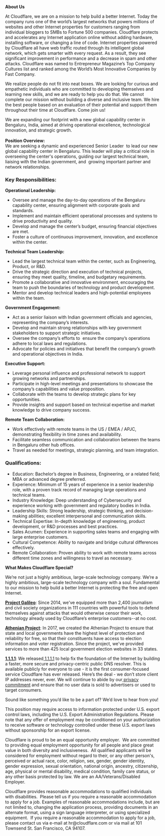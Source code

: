 <div class="content-intro">
	<div><strong>About Us</strong></div>
	<div>
		<p>At Cloudflare, we are on a mission to help build a better Internet. Today the company runs one of the world’s largest networks that powers millions of websites and other Internet properties for customers ranging from individual bloggers to SMBs to Fortune 500 companies. Cloudflare protects and accelerates any Internet application online without adding hardware, installing software, or changing a line of code. Internet properties powered by Cloudflare all have web traffic routed through its intelligent global network, which gets smarter with every request. As a result, they see significant improvement in performance and a decrease in spam and other attacks. Cloudflare was named to Entrepreneur Magazine’s Top Company Cultures list and ranked among the World’s Most Innovative Companies by Fast Company.&nbsp;</p>
		<p><span style="font-weight: 400;">We realize people do not fit into neat boxes. We are looking for curious and empathetic individuals who are committed to developing themselves and learning new skills, and we are ready to help you do that. We cannot complete our mission without building a diverse and inclusive team. We hire the best people based on an evaluation of their potential and support them throughout their time at Cloudflare. Come join us!&nbsp;</span></p>
	</div>
</div>
<p>We are expanding our footprint with a new global capability center in Bengaluru, India, aimed at driving operational excellence, technological innovation, and strategic growth.<br><strong><br>Position Overview:</strong> <br>We are seeking a dynamic and experienced Senior Leader&nbsp; to lead our new global capability center in Bengaluru. This leader will play a critical role in overseeing the center's operations, guiding our largest technical team, liaising with the Indian government, and&nbsp; growing important partner and network relationships.</p>
<h3><strong>Key Responsibilities:</strong></h3>
<p><strong>Operational Leadership:</strong></p>
<ul>
	<li>Oversee and manage the day-to-day operations of the Bengaluru capability center, ensuring alignment with corporate goals and standards.</li>
	<li>Implement and maintain efficient operational processes and systems to drive productivity and quality.</li>
	<li>Develop and manage the center’s budget, ensuring financial objectives are met.</li>
	<li>Foster a culture of continuous improvement, innovation, and excellence within the center.</li>
</ul>
<p><strong>Technical Team Leadership:</strong></p>
<ul>
	<li>Lead the largest technical team within the center, such as Engineering, Product, or R&amp;D.</li>
	<li>Drive the strategic direction and execution of technical projects, ensuring they meet quality, timeline, and budgetary requirements.</li>
	<li>Promote a collaborative and innovative environment, encouraging the team to push the boundaries of technology and product development.</li>
	<li>Mentor and develop technical leaders and high-potential employees within the team.</li>
</ul>
<p><strong>Government Engagement:</strong></p>
<ul>
	<li>Act as a senior liaison with Indian government officials and agencies, representing the company’s interests.</li>
	<li>Develop and maintain strong relationships with key government stakeholders to support strategic initiatives.</li>
	<li>Oversee the company’s efforts to&nbsp; ensure the company’s operations adhere to local laws and regulations.</li>
	<li>Advocate for policies and initiatives that benefit the company’s growth and operational objectives in India.</li>
</ul>
<p><strong>Executive Support:</strong></p>
<ul>
	<li>Leverage personal influence and professional network to support&nbsp; growing networks and partnerships.</li>
	<li>Participate in high-level meetings and presentations to showcase the company’s capabilities and value proposition.</li>
	<li>Collaborate with the teams to develop strategic plans for key opportunities.</li>
	<li>Provide insights and support based on technical expertise and market knowledge to drive company success.</li>
</ul>
<p><strong>Remote Team Collaboration:</strong></p>
<ul>
	<li>Work effectively with remote teams in the US / EMEA / APJC, demonstrating flexibility in time zones and availability.</li>
	<li>Facilitate seamless communication and collaboration between the teams in Bengaluru other hub offices.</li>
	<li>Travel as needed for meetings, strategic planning, and team integration.</li>
</ul>
<h3><strong>Qualifications:</strong></h3>
<ul>
	<li>Education: Bachelor’s degree in Business, Engineering, or a related field; MBA or advanced degree preferred.</li>
	<li>Experience: Minimum of 15 years of experience in a senior leadership role, with a proven track record of managing large operations and technical teams.</li>
	<li>Industry Knowledge: Deep understanding of Cybersecurity and experience working with government and regulatory bodies in India.</li>
	<li>Leadership Skills: Strong leadership, strategic thinking, and decision-making abilities; excellent interpersonal and communication skills.</li>
	<li>Technical Expertise: In-depth knowledge of engineering, product development, or R&amp;D processes and best practices.</li>
	<li>Sales Acumen: Experience in supporting sales teams and engaging with large enterprise customers.</li>
	<li>Cultural Competence: Ability to navigate and bridge cultural differences effectively.</li>
	<li>Remote Collaboration: Proven ability to work with remote teams across different time zones and willingness to travel as necessary.</li>
</ul>
<div class="content-conclusion">
	<p><strong>What Makes Cloudflare Special?</strong></p>
	<p><span style="font-weight: 400;">We’re not just a highly ambitious, large-scale technology company. We’re a highly ambitious, large-scale technology company with a soul. Fundamental to our mission to help build a better Internet is protecting the free and open Internet.</span></p>
	<p><a href="https://blog.cloudflare.com/protecting-free-expression-online/"><strong>Project Galileo</strong></a><span style="font-weight: 400;">: Since 2014, we've equipped more than 2,400 journalism and civil society organizations in 111 countries with powerful tools to defend themselves against attacks that would otherwise censor their work, technology already used by Cloudflare’s enterprise customers--at no cost.</span></p>
	<p><strong><a href="https://www.cloudflare.com/athenian/">Athenian Project</a></strong><span style="font-weight: 400;">: In 2017, we created the Athenian Project to ensure that state and local governments have the highest level of protection and reliability for free, so that their constituents have access to election information and voter registration. Since the project, we've provided services to more than 425 local government election websites in 33 states.</span></p>
	<p><a href="https://1.1.1.1/"><strong>1.1.1.1</strong></a><span style="font-weight: 400;">: We released</span><a href="https://1.1.1.1/"> <span style="font-weight: 400;">1.1.1.1</span></a><span style="font-weight: 400;"> to help fix the foundation of the Internet by building a faster, more secure and privacy-centric public DNS resolver. This is available publicly for everyone to use - it is the first consumer-focused service Cloudflare has ever released. Here’s the deal - we don’t store client IP addresses never, ever. We will continue to abide by our</span><a href="https://developers.cloudflare.com/1.1.1.1/privacy/public-dns-resolver"> privacy commitment</a><span style="font-weight: 400;"> and ensure that no user data is sold to advertisers or used to target consumers.</span></p>
	<p><span style="font-weight: 400;">Sound like something you’d like to be a part of? We’d love to hear from you!</span></p>
	<p><span style="font-weight: 400;">This position may require access to information protected under U.S. export control laws, including the U.S. Export Administration Regulations. Please note that any offer of employment may be conditioned on your authorization to receive software or technology controlled under these U.S. export laws without sponsorship for an export license.</span></p>
	<p><span style="font-weight: 400;">Cloudflare is proud to be an equal opportunity employer. &nbsp;We are committed to providing equal employment opportunity for all people and place great value in both diversity and inclusiveness. &nbsp;All qualified applicants will be considered for employment without regard to their, or any other person's, perceived or actual</span> <span style="font-weight: 400;">race, color, religion, sex, gender, gender identity, gender expression, sexual orientation, national origin, ancestry, citizenship, age, physical or mental disability, medical condition, family care status, or any other basis protected by law. </span><span style="font-weight: 400;">We are an AA/Veterans/Disabled Employer.</span></p>
	<p><span style="font-weight: 400;">Cloudflare provides reasonable accommodations to qualified individuals with disabilities. &nbsp;Please tell us if you require a reasonable accommodation to apply for a job. Examples of reasonable accommodations include, but are not limited to, changing the application process, providing documents in an alternate format, using a sign language interpreter, or using specialized equipment. &nbsp;If you require a reasonable accommodation to apply for a job, please contact us via e-mail at </span><span style="font-weight: 400;">hr@cloudflare.com</span><span style="font-weight: 400;"> or via mail at 101 Townsend St. San Francisco, CA 94107.</span></p>
</div>